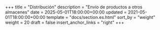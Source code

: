 +++
title = "Distribución"
description = "Envío de productos a otros almacenes"
date = 2025-05-01T18:00:00+00:00
updated = 2021-05-01T18:00:00+00:00
template = "docs/section.es.html"
sort_by = "weight"
weight = 20
draft = false
insert_anchor_links = "right"
+++

